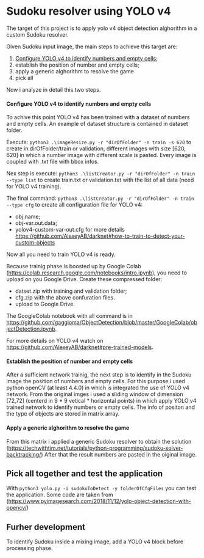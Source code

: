 # Sudoku resolver using YOLO v4

The target of this project is to apply yolo v4 object detection alghorithm in a custom Sudoku resolver.

Given Sudoku input image, the main steps to achieve this target are:

 1) [Configure YOLO v4 to identify numbers and empty cells](#configure-YOLO);
 2) establish the position of number and empty cells;
 3) apply a generic alghorithm to resolve the game
 4) pick all 

Now i analyze in detail this two steps.

#### Configure YOLO v4 to identify numbers and empty cells

To achive this point YOLO v4 has been trained with a dataset of numbers and empty cells.
An example of dataset structure is contained in dataset folder. 

Execute: `python3 .\imageResize.py -r "dirOfFolder" -n train -s 620`
to create in dirOfFolder/train or validation, different images with size [620, 620] in which a number image with different scale is pasted. Every image is coupled with .txt file with bbox infos.
 
Nex step is execute: 
`python3 .\listCreator.py -r "dirOfFolder" -n train --type list`
to create train.txt or validation.txt with the list of all data (need for YOLO v4 training).

The final command:
`python3 .\listCreator.py -r "dirOfFolder" -n train --type cfg`
to create all configuration file for YOLO v4:
* obj.name;
* obj-var.out.data;
* yolov4-custom-var-out.cfg
for more details https://github.com/AlexeyAB/darknet#how-to-train-to-detect-your-custom-objects

Now all you need to train YOLO v4 is ready.

Because trainig phase is boosted up by Google Colab (https://colab.research.google.com/notebooks/intro.ipynb), you need to upload on you Google Drive.
Create these compressed folder:
* datset.zip with training and validation folder;
* cfg.zip with the above confuration files.
* upload to Google Drive.

The GoogleColab notebook with all command is in https://github.com/gaggioma/ObjectDetection/blob/master/GoogleColab/objectDetection.ipynb.

For more details on YOLO v4 watch on https://github.com/AlexeyAB/darknet#pre-trained-models.

#### Establish the position of number and empty cells 

After a sufficient network trainig, the next step is to identify in the Sudoku image the position of numbers and empty cells.
For this purpose i used python openCV (at least 4.4.0) in which is integrated the use of YOLO v4 network. 
From the original imges i used a sliding window of dimension [72,72] (centerd in 9 * 9 vetical * horizontal points) in which apply YOLO v4 trained network to identify numbers or empty cells.
The info of positon and the type of objects are stored in matrix array.

#### Apply a generic alghorithm to resolve the game
From this matrix i applied a generic Sudoku resolver to obtain the solution (https://techwithtim.net/tutorials/python-programming/sudoku-solver-backtracking/)
After that the result numbers are pasted in the oiginal image.

## Pick all together and test the application
With `python3 yolo.py -i sudokuToDetect -y folderOfCfgFiles` you can test the application.
Some code are taken from (https://www.pyimagesearch.com/2018/11/12/yolo-object-detection-with-opencv/)

## Furher development
To identify Sudoku inside a mixing image, add a YOLO v4 block before processing phase.
